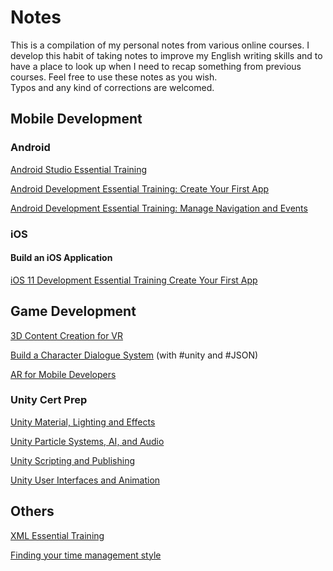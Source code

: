 # Notes

This is a compilation of my personal notes from various online courses.
I develop this habit of taking notes to improve my English writing skills and to have a place to look up when I need to recap something from previous courses.
Feel free to use these notes as you wish.  
Typos and any kind of corrections are welcomed.  

## Mobile Development

### Android

[Android Studio Essential Training](./AndroidStudioEssentialTraining/AndroidStudioEssentialTraining.md)

[Android Development Essential Training: Create Your First App](./AndroidDevelopmentEssentialTrainingCreateYourFirstApp/AndroidDevelopmentEssentialTrainingCreateYourFirstApp.md)

[Android Development Essential Training: Manage Navigation and Events](./AndroidDevelopmentEssentialTrainingManageNavigationAndEvents/AndroidDevelopmentEssentialTrainingManageNavigationAndEvents.md)

### iOS

#### Build an iOS Application

[iOS 11 Development Essential Training Create Your First App](./BuildAniOSApplication/iOS11DevelopmentEssentialTrainingCreateYourFirstApp/iOS11DevelopmentEssentialTrainingCreateYourFirstApp.md)

## Game Development

[3D Content Creation for VR](3DContentCreationForVR/3DContentCreationForVR.md)

[Build a Character Dialogue System](./BuildACharacterDialogueSystem/BuildACharacterDialogueSystem.md) (with #unity and #JSON)

[AR for Mobile Developers](./ARForMobileDevelopers/ARForMobileDevelopers.md)

### Unity Cert Prep

[Unity Material, Lighting and Effects](./UnityCertPrep/CertPrep_UnityMaterialLightingEffects/CertPrep_UnityMaterialsLighingEffects.md)

[Unity Particle Systems, AI, and Audio](./UnityCertPrep/CertPrep_UnityParticleSystemsAiAndAudio/CertPrep_UnityParticleSystemsAiAndAudio.md)

[Unity Scripting and Publishing](./UnityCertPrep/CertPrep_UnityScriptingAndPublishing/CertPrepUnityScriptingAndPublishing.md)

[Unity User Interfaces and Animation](./UnityCertPrep/CertPrep_UnityUserInterfacesAnimation/CertPrep_UnityUserInterfacesAnimation.md)

## Others

[XML Essential Training](XmlEssentialTraining/XmlEssentialTraining.md)

[Finding your time management style](./FindingYourTimeManagementStyle/FindingYourTimeManagementStyle.md)